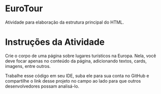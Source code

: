 # EuroTour
Atividade para elaboração da estrutura principal do HTML.

# Instruções da Atividade
Crie o corpo de uma página sobre lugares turísticos na Europa. Nela, você deve focar apenas no conteúdo da página, adicionando textos, cards, imagens, entre outros.

Trabalhe esse código em seu IDE, suba ele para sua conta no GitHub e compartilhe o link desse projeto no campo ao lado para que outros desenvolvedores possam analisá-lo.
